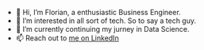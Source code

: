 - 👋 Hi, I’m Florian, a enthusiastic Business Engineer.
- 👀 I’m interested in all sort of tech. So to say a tech guy.
- 🌱 I’m currently continuing my jurney in Data Science.
- 📫 Reach out to [me on LinkedIn](https://www.linkedin.com/in/florian-meichtry-7348a21b5/)


<!---
meichflo/meichflo is a ✨ special ✨ repository because its `README.md` (this file) appears on your GitHub profile.
You can click the Preview link to take a look at your changes.
--->
